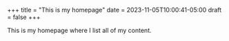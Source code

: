 +++
title = "This is my homepage"
date = 2023-11-05T10:00:41-05:00
draft = false
+++

This is my homepage where I list all of my content. 
